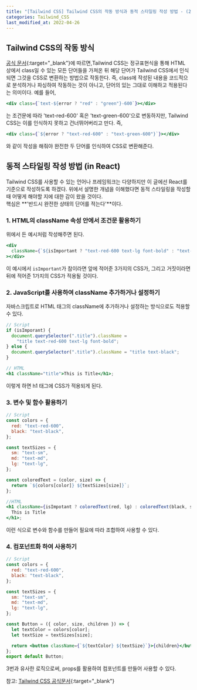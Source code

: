 ```yaml
---
title: "[Tailwind CSS] Tailwind CSS의 작동 방식과 동적 스타일링 작성 방법 - (2)"
categories: Tailwind_CSS
last_modified_at: 2022-04-26
---
```


## Tailwind CSS의 작동 방식

[공식 문서](https://tailwindcss.com/docs/content-configuration#class-detection-in-depth){:target="\_blank"}에 따르면,Tailwind CSS는 정규표현식을 통해 HTML 상에서 class일 수 있는 모든 단어들을 가져온 뒤 해당 단어가 Tailwind CSS에서 인식되면 그것을 CSS로 변환하는 방법으로 작동한다. 즉, class에 작성된 내용을 코드적으로 분석하거나 파싱하여 작동하는 것이 아니고, 단어의 있는 그대로 이해하고 적용된다는 의미이다. 예를 들어,

```jsx
<div class={`text-${error ? "red" : "green"}-600`}></div>
```

는 조건문에 따라 'text-red-600' 혹은 'text-green-600'으로 변동하지만, Tailwind CSS는 이를 인식하지 못하고 건너뛰어버리고 만다. 즉,

```jsx
<div class={`${error ? "text-red-600" : "text-green-600"}`}></div>
```

와 같이 작성을 해줘야 완전한 두 단어를 인식하여 CSS로 변환해준다.

## 동적 스타일링 작성 방법 (in React)

Tailwind CSS를 사용할 수 있는 언어나 프레임워크는 다양하지만 이 글에선 React를 기준으로 작성하도록 하겠다.
위에서 설명한 개념을 이해했다면 동적 스타일링을 작성할 때 어떻게 해야할 지에 대한 감이 왔을 것이다.  
핵심은 **'반드시 완전한 상태의 단어를 적는다'**이다.

### 1. HTML의 className 속성 안에서 조건문 활용하기

위에서 든 예시처럼 작성해주면 된다.

```jsx
<div
  className={`${isImportant ? "text-red-600 text-lg font-bold" : "text-black"}`}
></div>
```

이 예시에서 `isImportant`가 참이라면 앞에 적어준 3가지의 CSS가, 그리고 거짓이라면 뒤에 적어준 1가지의 CSS가 적용될 것이다.

### 2. JavaScript를 사용하여 className 추가하거나 설정하기

자바스크립트로 HTML 태그의 className에 추가하거나 설정하는 방식으로도 적용할 수 있다.

```jsx
// Script
if (isImporant) {
  document.querySelector(".title").className =
    "title text-red-600 text-lg font-bold";
} else {
  document.querySelector(".title").className = "title text-black";
}

// HTML
<h1 className="title">This is Title</h1>;
```

이렇게 하면 h1 태그에 CSS가 적용되게 된다.

### 3. 변수 및 함수 활용하기

```jsx
// Script
const colors = {
  red: "text-red-600",
  black: "text-black",
};

const textSizes = {
  sm: "text-sm",
  md: "text-md",
  lg: "text-lg",
};

const coloredText = (color, size) => {
  return `${colors[color]} ${textSizes[size]}`;
};

//HTML
<h1 className={isImpotant ? coloredText(red, lg) : coloredText(black, sm)}>
  This is Title
</h1>;
```

이런 식으로 변수와 함수를 만들어 필요에 따라 조합하여 사용할 수 있다.

### 4. 컴포넌트화 하여 사용하기

```jsx
// Script
const colors = {
  red: "text-red-600",
  black: "text-black",
};

const textSizes = {
  sm: "text-sm",
  md: "text-md",
  lg: "text-lg",
};

const Button = ({ color, size, children }) => {
  let textColor = colors[color];
  let textSize = textSizes[size];

  return <button className={`${textColor} ${textSize}`}>{children}</button>;
};
export default Button;
```

3번과 유사한 로직으로써, props를 활용하여 컴포넌트를 만들어 사용할 수 있다.

참고: [Tailwind CSS 공식문서](https://tailwindcss.com/docs/installation){:target="\_blank"}

